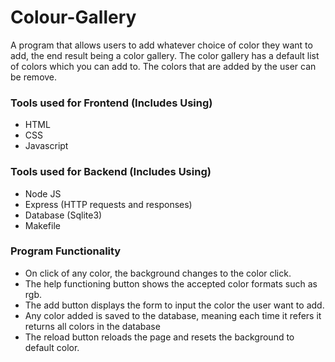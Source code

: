 # Colour-Gallery
A program that allows users to add whatever choice of color they want to add, the end result being a color gallery. The color gallery  has a default list of colors which you can add to. The colors that are added by the user can be remove.

### Tools used for Frontend (Includes Using)
* HTML
* CSS
* Javascript

### Tools used for Backend (Includes Using)
* Node JS
* Express (HTTP requests and responses)
* Database (Sqlite3)
* Makefile

### Program Functionality
* On click of any color, the background changes to the color click.
* The help functioning button shows the accepted color formats such as rgb.
* The add button displays the form to input the color the user want to add.
* Any color added is saved to the database, meaning each time it refers it returns all colors in the database
* The reload button reloads the page and resets the background to default color.
